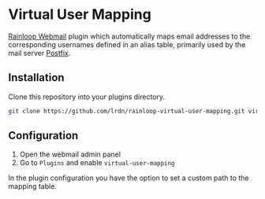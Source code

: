 Virtual User Mapping
====================

[Rainloop Webmail](https://github.com/rainloop/rainloop-webmail) plugin which automatically maps email addresses to the corresponding usernames defined in an alias table, primarily used by the mail server [Postfix](http://www.postfix.org).

Installation
------------

Clone this repository into your plugins directory.

```sh
git clone https://github.com/lrdn/rainloop-virtual-user-mapping.git virtual-user-mapping
```

Configuration
-------------

1. Open the webmail admin panel
2. Go to `Plugins` and enable `virtual-user-mapping`

In the plugin configuration you have the option to set a custom path to the mapping table.